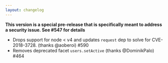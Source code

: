 ```yaml
---
layout: changelog
---
```

**This version is a special pre-release that is specifically meant to address a security issue. See #547 for details**

- Drops support for node < v4 and updates `request` dep to solve for CVE-2018-3728. (thanks @aoberoi) #590
- Removes deprecated facet `users.setActive` (thanks @DominikPalo) #464
